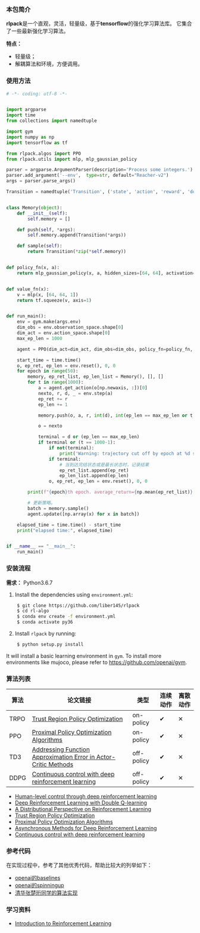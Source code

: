### 本包简介

**rlpack**是一个直观，灵活，轻量级，基于**tensorflow**的强化学习算法库。
它集合了一些最新强化学习算法。

<!--
is an intuitive, lightweight and flexible reinforcement learning library based on TensorFlow.
It bundles up-to-date reinforcement learning algorithms. 
-->


**特点：**

- 轻量级；
- 解耦算法和环境，方便调用。


### 使用方法


```python
# -*- coding: utf-8 -*-


import argparse
import time
from collections import namedtuple

import gym
import numpy as np
import tensorflow as tf

from rlpack.algos import PPO
from rlpack.utils import mlp, mlp_gaussian_policy

parser = argparse.ArgumentParser(description='Process some integers.')
parser.add_argument('--env',  type=str, default="Reacher-v2")
args = parser.parse_args()

Transition = namedtuple('Transition', ('state', 'action', 'reward', 'done', 'early_stop', 'next_state'))


class Memory(object):
    def __init__(self):
        self.memory = []

    def push(self, *args):
        self.memory.append(Transition(*args))

    def sample(self):
        return Transition(*zip(*self.memory))


def policy_fn(x, a):
    return mlp_gaussian_policy(x, a, hidden_sizes=[64, 64], activation=tf.tanh)


def value_fn(x):
    v = mlp(x, [64, 64, 1])
    return tf.squeeze(v, axis=1)


def run_main():
    env = gym.make(args.env)
    dim_obs = env.observation_space.shape[0]
    dim_act = env.action_space.shape[0]
    max_ep_len = 1000

    agent = PPO(dim_act=dim_act, dim_obs=dim_obs, policy_fn=policy_fn, value_fn=value_fn, save_path="./log/ppo")

    start_time = time.time()
    o, ep_ret, ep_len = env.reset(), 0, 0
    for epoch in range(50):
        memory, ep_ret_list, ep_len_list = Memory(), [], []
        for t in range(1000):
            a = agent.get_action(o[np.newaxis, :])[0]
            nexto, r, d, _ = env.step(a)
            ep_ret += r
            ep_len += 1

            memory.push(o, a, r, int(d), int(ep_len == max_ep_len or t == 1000-1), nexto)

            o = nexto

            terminal = d or (ep_len == max_ep_len)
            if terminal or (t == 1000-1):
                if not(terminal):
                    print('Warning: trajectory cut off by epoch at %d steps.' % ep_len)
                if terminal:
                    # 当到达完结状态或是最长状态时，记录结果
                    ep_ret_list.append(ep_ret)
                    ep_len_list.append(ep_len)
                o, ep_ret, ep_len = env.reset(), 0, 0

        print(f"{epoch}th epoch. average_return={np.mean(ep_ret_list)}, average_len={np.mean(ep_len_list)}")

        # 更新策略。
        batch = memory.sample()
        agent.update([np.array(x) for x in batch])

    elapsed_time = time.time() - start_time
    print("elapsed time:", elapsed_time)


if __name__ == "__main__":
    run_main()
```


### 安装流程

**需求：** Python3.6.7

1. Install the dependencies using `environment.yml`:

```bash
    $ git clone https://github.com/liber145/rlpack
    $ cd rl-algo
    $ conda env create -f environment.yml
    $ conda activate py36
```

2. Install `rlpack` by running:

```bash
    $ python setup.py install
```

It will install a basic learning environment in `gym`.
To install more environments like mujoco, please refer to https://github.com/openai/gym.

### 算法列表


| 算法  | 论文链接                                                                                             | 类型        | 连续动作  | 离散动作  |
|------|-----------------------------------------------------------------------------------------------------|------------|----------|----------|
| TRPO | [Trust Region Policy Optimization](https://arxiv.org/abs/1502.05477)                                | on-policy  | &#10004; | &#10005; |
| PPO  | [Proximal Policy Optimization Algorithms](https://arxiv.org/abs/1707.06347)                         | on-policy  | &#10004; | &#10005; |
| TD3  | [Addressing Function Approximation Error in Actor-Critic Methods](https://arxiv.org/abs/1802.09477) | off-policy | &#10004; | &#10005; |
| DDPG | [Continuous control with deep reinforcement learning](https://arxiv.org/abs/1509.02971)             | off-policy | &#10004; | &#10005; |



- [Human-level control through deep reinforcement learning](https://www.nature.com/articles/nature14236)
- [Deep Reinforcement Learning with Double Q-learning](https://arxiv.org/abs/1509.06461)
- [A Distributional Perspective on Reinforcement Learning](https://arxiv.org/abs/1707.06887)
- [Trust Region Policy Optimization](https://arxiv.org/abs/1502.05477)
- [Proximal Policy Optimization Algorithms](https://arxiv.org/abs/1707.06347)
- [Asynchronous Methods for Deep Reinforcement Learning](https://arxiv.org/abs/1602.01783)
- [Continuous control with deep reinforcement learning](https://arxiv.org/abs/1509.02971)



### 参考代码
在实现过程中，参考了其他优秀代码，帮助比较大的列举如下：
- [openai的baselines](https://github.com/openai/baselines)
- [openai的spinningup](https://github.com/openai/spinningup)
- [清华张楚珩同学的算法实现](https://github.com/zhangchuheng123/Reinforcement-Implementation)



### 学习资料

- [Introduction to Reinforcement Learning](https://dl.acm.org/citation.cfm?id=551283)